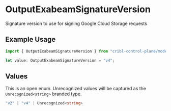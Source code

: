 # OutputExabeamSignatureVersion

Signature version to use for signing Google Cloud Storage requests

## Example Usage

```typescript
import { OutputExabeamSignatureVersion } from "cribl-control-plane/models/operations";

let value: OutputExabeamSignatureVersion = "v4";
```

## Values

This is an open enum. Unrecognized values will be captured as the `Unrecognized<string>` branded type.

```typescript
"v2" | "v4" | Unrecognized<string>
```